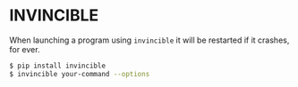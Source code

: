 # INVINCIBLE

When launching a program using `invincible` it will be restarted if it crashes, for ever.

```bash
$ pip install invincible
$ invincible your-command --options
```
